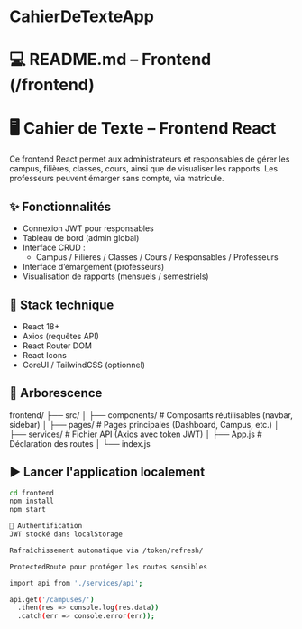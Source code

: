 # CahierDeTexteApp


# 💻 README.md – Frontend (/frontend)
# 🖥️ Cahier de Texte – Frontend React

Ce frontend React permet aux administrateurs et responsables
de gérer les campus, filières, classes, cours, ainsi que de
visualiser les rapports. Les professeurs peuvent émarger sans compte, via matricule.

## ✨ Fonctionnalités

- Connexion JWT pour responsables
- Tableau de bord (admin global)
- Interface CRUD :
  - Campus / Filières / Classes / Cours / Responsables / Professeurs
- Interface d’émargement (professeurs)
- Visualisation de rapports (mensuels / semestriels)

## 🔧 Stack technique

- React 18+
- Axios (requêtes API)
- React Router DOM
- React Icons
- CoreUI / TailwindCSS (optionnel)

## 📁 Arborescence
frontend/ ├── src/ │ ├── components/ # Composants réutilisables (navbar, sidebar) │
├── pages/ # Pages principales (Dashboard, Campus, etc.) │
├── services/ # Fichier API (Axios avec token JWT) │
├── App.js # Déclaration des routes │ └── index.js


## ▶️ Lancer l'application localement

```bash
cd frontend
npm install
npm start

🔐 Authentification
JWT stocké dans localStorage

Rafraîchissement automatique via /token/refresh/

ProtectedRoute pour protéger les routes sensibles

import api from './services/api';

api.get('/campuses/')
  .then(res => console.log(res.data))
  .catch(err => console.error(err));
